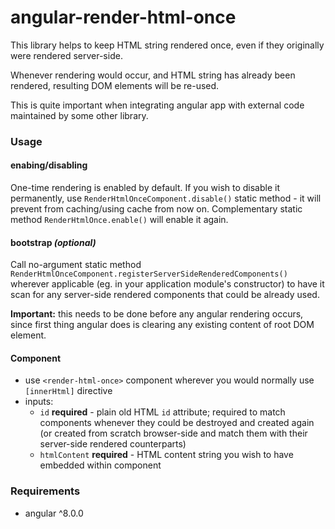 # angular-render-html-once

This library helps to keep HTML string rendered once, even if they originally were rendered server-side.

Whenever rendering would occur, and HTML string has already been rendered, resulting DOM elements will be re-used.

This is quite important when integrating angular app with external code maintained by some other library.

### Usage

#### enabing/disabling
One-time rendering is enabled by default. If you wish to disable it permanently, use `RenderHtmlOnceComponent.disable()` static method - it will prevent from caching/using cache from now on. Complementary static method `RenderHtmlOnce.enable()` will enable it again.

#### bootstrap _(optional)_
Call no-argument static method `RenderHtmlOnceComponent.registerServerSideRenderedComponents()` wherever applicable (eg. in your application module's constructor) to have it scan for any server-side rendered components that could be already used.

**Important:** this needs to be done before any angular rendering occurs, since first thing angular does is clearing any existing content of root DOM element.

#### Component
- use `<render-html-once>` component wherever you would normally use `[innerHtml]` directive
- inputs:
    - `id` **required** - plain old HTML `id` attribute; required to match components whenever they could be destroyed and created again (or created from scratch browser-side and match them with their server-side rendered counterparts)
    - `htmlContent` **required** - HTML content string you wish to have embedded within component
    
### Requirements
- angular ^8.0.0
